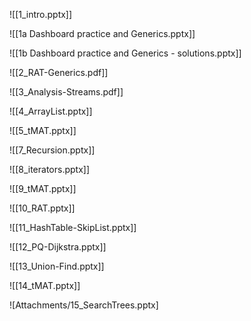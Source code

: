 ![[1_intro.pptx]]

![[1a Dashboard practice and Generics.pptx]]

![[1b Dashboard practice and Generics - solutions.pptx]]

![[2_RAT-Generics.pdf]]

![[3_Analysis-Streams.pdf]]

![[4_ArrayList.pptx]]

![[5_tMAT.pptx]]

![[7_Recursion.pptx]]

![[8_iterators.pptx]]

![[9_tMAT.pptx]]

![[10_RAT.pptx]]

![[11_HashTable-SkipList.pptx]]

![[12_PQ-Dijkstra.pptx]]

![[13_Union-Find.pptx]]

![[14_tMAT.pptx]]

![Attachments/15_SearchTrees.pptx]
